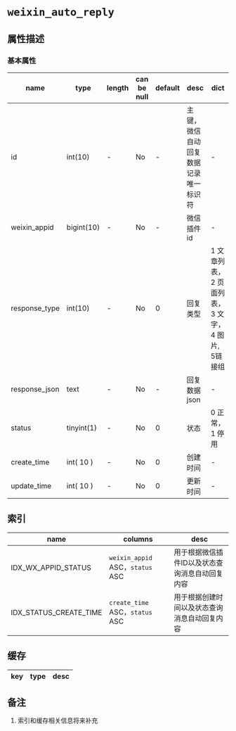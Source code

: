 ﻿# `weixin_auto_reply`

## 属性描述

### 基本属性

| name | type | length | can be null | default | desc | dict |
| ---- | ---- | ------ | ----------- | ------- | ---- | ---- |
| id | int(10) | - | No | - | 主键，微信自动回复数据记录唯一标识符| - |
| weixin_appid | bigint(10) | - | No | - | 微信插件id | - |
| response_type | int(10) | - | No | 0 | 回复类型 | 1 文章列表，2 页面列表，3 文字，4 图片, 5链接组 |
| response_json | text | - | No | - | 回复数据json | - |
| status | tinyint(1) | - | No | 0 | 状态 | 0 正常，1 停用 |
| create_time | int( 10 ) | - | No | 0 | 创建时间 | - |
| update_time | int( 10 ) | - | No | 0 | 更新时间 | - |

## 索引
| name | columns | desc |
| ---- | ------- | ---- |
| IDX_WX_APPID_STATUS | `weixin_appid` ASC，`status` ASC | 用于根据微信插件ID以及状态查询消息自动回复内容 |
| IDX_STATUS_CREATE_TIME | `create_time` ASC，`status` ASC | 用于根据创建时间以及状态查询消息自动回复内容 |

## 缓存
| key | type | desc |
| --- | ---- | ---- |

## 备注
1. 索引和缓存相关信息将来补充
